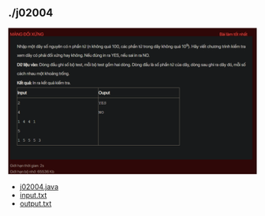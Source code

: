 ## ./j02004
![alt text](image.png)

- [j02004.java](j02004.java)
- [input.txt](input.txt)
- [output.txt](output.txt)
